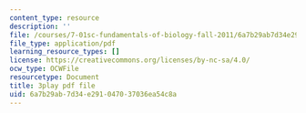 ```yaml
---
content_type: resource
description: ''
file: /courses/7-01sc-fundamentals-of-biology-fall-2011/6a7b29ab7d34e291047037036ea54c8a_CdAgzk5tQhs.pdf
file_type: application/pdf
learning_resource_types: []
license: https://creativecommons.org/licenses/by-nc-sa/4.0/
ocw_type: OCWFile
resourcetype: Document
title: 3play pdf file
uid: 6a7b29ab-7d34-e291-0470-37036ea54c8a
---
```

